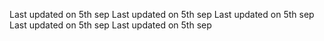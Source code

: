  Last updated on 5th sep 
 Last updated on 5th sep 
 Last updated on 5th sep 
 Last updated on 5th sep 
 Last updated on 5th sep 
